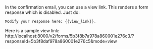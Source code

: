 In the confirmation email, you can use a view link. This renders a form response which is disabled. Just do:

```
Modify your response here: {{view_link}}.
```

Here is a sample view link: http://localhost:8000/v2/forms/5b3f8b7a978a860001e276c3/?responseId=5b3f8daf978a860001e276c5&mode=view